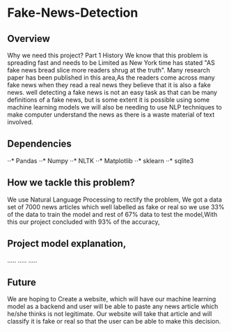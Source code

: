 # Fake-News-Detection

## Overview
Why we need this project?
Part 1 History
We know that this problem is spreading fast and needs to be Limited as New York time has stated "AS fake news bread slice more readers shrug at the truth".
Many research paper has been published in this area,As the readers come across many fake news when they read a real news they believe that it is also a fake news.
well detecting a fake news is not an easy task as that can be many definitions of a fake news, but is some extent it is possible using some machine learning models we will also be needing to use NLP techniques to make computer understand the news as there is a waste material of text involved.

## Dependencies
⋅⋅* Pandas
⋅⋅* Numpy
⋅⋅* NLTK
⋅⋅* Matplotlib
⋅⋅* sklearn
⋅⋅* sqlite3

## How we tackle this problem?
We use Natural Language Processing to rectify the problem, We got a data set of 7000 news articles which well labelled as fake or real so we use 33% of the data to train the model and rest of 67% data to test the model,With this our project concluded with 93% of the accuracy,

## Project model explanation,
.....
.....
.....

## Future
We are hoping to Create a website, which will have our machine learning model as a backend and user will be able to paste any news article which he/she thinks is not legitimate.
Our website will take that article and will classify it is fake or real so that the user can be able to make this decision.
